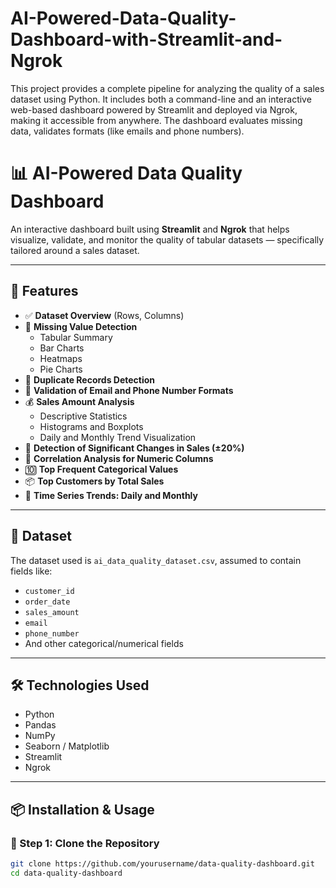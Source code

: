 # AI-Powered-Data-Quality-Dashboard-with-Streamlit-and-Ngrok
This project provides a complete pipeline for analyzing the quality of a sales dataset using Python. It includes both a command-line and an interactive web-based dashboard powered by Streamlit and deployed via Ngrok, making it accessible from anywhere. The dashboard evaluates missing data, validates formats (like emails and phone numbers).
# 📊 AI-Powered Data Quality Dashboard

An interactive dashboard built using **Streamlit** and **Ngrok** that helps visualize, validate, and monitor the quality of tabular datasets — specifically tailored around a sales dataset.

---

## 🚀 Features

- ✅ **Dataset Overview** (Rows, Columns)
- 🔎 **Missing Value Detection**
  - Tabular Summary
  - Bar Charts
  - Heatmaps
  - Pie Charts
- 🔁 **Duplicate Records Detection**
- 📧 **Validation of Email and Phone Number Formats**
- 💰 **Sales Amount Analysis**
  - Descriptive Statistics
  - Histograms and Boxplots
  - Daily and Monthly Trend Visualization
- 🔄 **Detection of Significant Changes in Sales (±20%)**
- 🧮 **Correlation Analysis for Numeric Columns**
- 🔟 **Top Frequent Categorical Values**
- 📦 **Top Customers by Total Sales**
- 📅 **Time Series Trends: Daily and Monthly**

---

## 📁 Dataset

The dataset used is `ai_data_quality_dataset.csv`, assumed to contain fields like:

- `customer_id`
- `order_date`
- `sales_amount`
- `email`
- `phone_number`
- And other categorical/numerical fields

---

## 🛠️ Technologies Used

- Python
- Pandas
- NumPy
- Seaborn / Matplotlib
- Streamlit
- Ngrok

---

## 📦 Installation & Usage

### 🔧 Step 1: Clone the Repository

```bash
git clone https://github.com/yourusername/data-quality-dashboard.git
cd data-quality-dashboard
